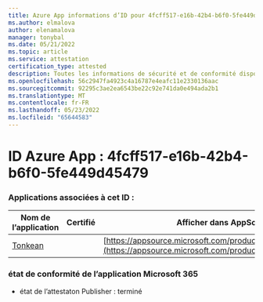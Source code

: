 ```yaml
---
title: Azure App informations d’ID pour 4fcff517-e16b-42b4-b6f0-5fe449d45479
ms.author: elmalova
author: elenamalova
manager: tonybal
ms.date: 05/21/2022
ms.topic: article
ms.service: attestation
certification_type: attested
description: Toutes les informations de sécurité et de conformité disponibles pour 4fcff517-e16b-42b4-b6f0-5fe449d45479.
ms.openlocfilehash: 56c2947fa4923c4a16787e4eafc11e2330136aac
ms.sourcegitcommit: 92295c3ae2ea6543be22c92e741da0e494ada2b1
ms.translationtype: MT
ms.contentlocale: fr-FR
ms.lasthandoff: 05/23/2022
ms.locfileid: "65644583"
---
```

# <a name="azure-app-id-4fcff517-e16b-42b4-b6f0-5fe449d45479"></a>ID Azure App : 4fcff517-e16b-42b4-b6f0-5fe449d45479


### <a name="apps-associated-with-this-id"></a>Applications associées à cet ID :
| **Nom de l’application** | **Certifié** | **Afficher dans AppSource** |
|--------------|---------------|-----------------------|
| [Tonkean](../forward/WA104381749.md) |  | [https://appsource.microsoft.com/product/office/WA104381749](https://appsource.microsoft.com/product/office/WA104381749) |

### <a name="microsoft-365-app-compliance-status"></a>état de conformité de l’application Microsoft 365
- état de l’attestaton Publisher : terminé
